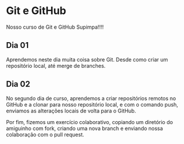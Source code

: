 # Git e GitHub

Nosso curso de Git e GitHub Supimpa!!!!

## Dia 01

Aprendemos neste dia muita coisa sobre Git.
Desde como criar um repositório local, até merge de branches.

## Dia 02

No segundo dia de curso, aprendemos a criar repositórios remotos no GitHub e a clonar para nosso repositório local, e com o comando push, enviamos as alterações locais de volta para o GitHub.

Por fim, fizemos um exercício colaborativo, copiando um diretório do amiguinho com fork, criando uma nova branch e enviando nossa colaboração com o pull request.